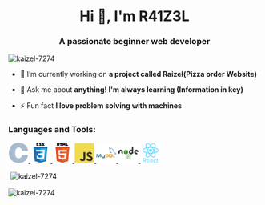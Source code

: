 <h1 align="center">Hi 👋, I'm R41Z3L</h1>
<h3 align="center">A passionate beginner web developer</h3>

<p align="left"> <img src="https://komarev.com/ghpvc/?username=kaizel-7274&label=Profile%20views&color=0e75b6&style=flat" alt="kaizel-7274" /> </p>

- 🔭 I’m currently working on **a project called Raizel(Pizza order Website)**

- 💬 Ask me about **anything! I'm always learning (Information in key)**

- ⚡ Fun fact **I love problem solving with machines**


<h3 align="left">Languages and Tools:</h3>
<p align="left"> <a href="https://www.cprogramming.com/" target="_blank" rel="noreferrer"> <img src="https://raw.githubusercontent.com/devicons/devicon/master/icons/c/c-original.svg" alt="c" width="40" height="40"/> </a> <a href="https://www.w3schools.com/css/" target="_blank" rel="noreferrer"> <img src="https://raw.githubusercontent.com/devicons/devicon/master/icons/css3/css3-original-wordmark.svg" alt="css3" width="40" height="40"/> </a> <a href="https://www.w3.org/html/" target="_blank" rel="noreferrer"> <img src="https://raw.githubusercontent.com/devicons/devicon/master/icons/html5/html5-original-wordmark.svg" alt="html5" width="40" height="40"/> </a> <a href="https://developer.mozilla.org/en-US/docs/Web/JavaScript" target="_blank" rel="noreferrer"> <img src="https://raw.githubusercontent.com/devicons/devicon/master/icons/javascript/javascript-original.svg" alt="javascript" width="40" height="40"/> </a> <a href="https://www.mysql.com/" target="_blank" rel="noreferrer"> <img src="https://raw.githubusercontent.com/devicons/devicon/master/icons/mysql/mysql-original-wordmark.svg" alt="mysql" width="40" height="40"/> </a> <a href="https://nodejs.org" target="_blank" rel="noreferrer"> <img src="https://raw.githubusercontent.com/devicons/devicon/master/icons/nodejs/nodejs-original-wordmark.svg" alt="nodejs" width="40" height="40"/> </a> <a href="https://reactjs.org/" target="_blank" rel="noreferrer"> <img src="https://raw.githubusercontent.com/devicons/devicon/master/icons/react/react-original-wordmark.svg" alt="react" width="40" height="40"/> </a> </p>

<p>&nbsp;<img align="center" src="https://github-readme-stats.vercel.app/api?username=kaizel-7274&show_icons=true&theme=dark#gh-dark-mode-only&locale=en" alt="kaizel-7274" /></p>

<p><img align="center" src="https://github-readme-streak-stats.herokuapp.com/?user=kaizel-7274&theme=dark#gh-dark-mode-only" alt="kaizel-7274" /></p>

